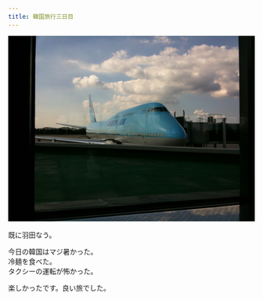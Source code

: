 ```yaml
---
title: 韓国旅行三日目
---
```


![韓国旅行三日目の羽田空港](/images/2009-08-09-last-day-of-the-trip-to-South-Korea.jpg)

既に羽田なう。

今日の韓国はマジ暑かった。<br>
冷麺を食べた。<br>
タクシーの運転が怖かった。

楽しかったです。良い旅でした。
